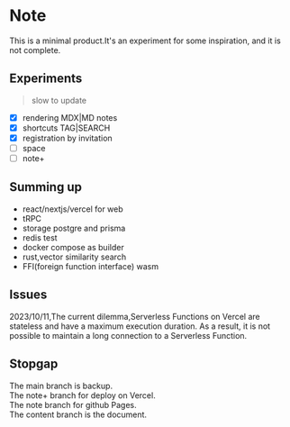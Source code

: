 # Note

This is a minimal product.It's an experiment for some inspiration, and it is not complete.

## Experiments

> slow to update

- [x] rendering MDX|MD notes
- [x] shortcuts TAG|SEARCH
- [x] registration by invitation
- [ ] space
- [ ] note+

## Summing up

- react/nextjs/vercel for web
- tRPC
- storage postgre and prisma
- redis test
- docker compose as builder
- rust,vector similarity search
- FFI(foreign function interface) wasm

## Issues

2023/10/11,The current dilemma,Serverless Functions on Vercel are stateless and have a maximum execution duration. As a result, it is not possible to maintain a long connection to a Serverless Function.

## Stopgap

The main branch is backup.  
The note+ branch for deploy on Vercel.  
The note branch for github Pages.  
The content branch is the document.

